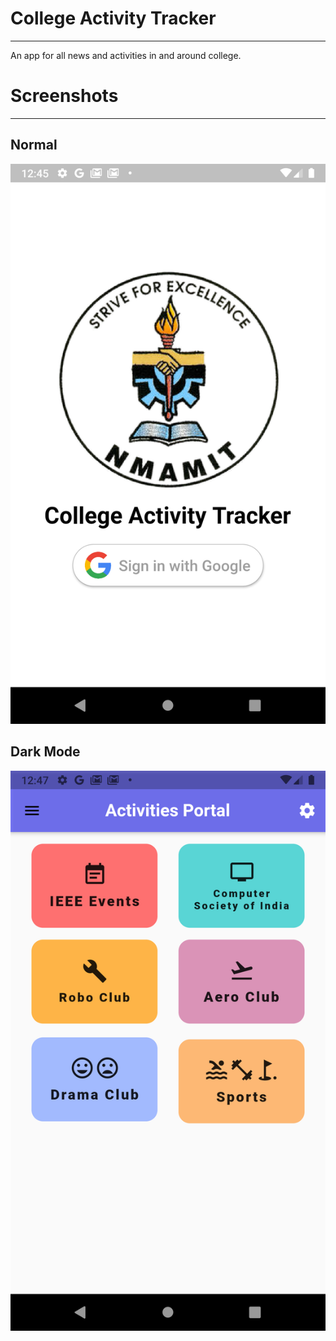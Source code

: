 # College Activity Tracker
--------------------------------

An app for all news and activities in and around college.

# Screenshots
-----------------------------------

## Normal

![Not Found](./screenshots/1.png)

## Dark Mode

![Not Found](./screenshots/2.png)